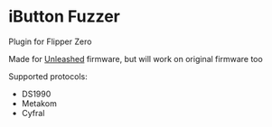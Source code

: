 # iButton Fuzzer 
Plugin for Flipper Zero

Made for [Unleashed](https://github.com/DarkFlippers/unleashed-firmware) firmware, but will work on original firmware too

Supported protocols:
- DS1990
- Metakom
- Cyfral